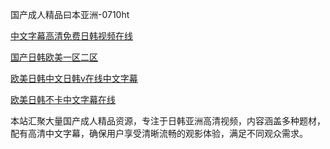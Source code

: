 国产成人精品曰本亚洲-0710ht

<a href="https://heiliaoga6s9v.pages.dev">中文字幕高清免费日韩视频在线</a>

<a href="https://heiliaowzu4ur.pages.dev">国产日韩欧美一区二区</a>

<a href="https://heiliaoxwd5i8.pages.dev">欧美日韩中文日韩v在线中文字幕</a>

<a href="https://heiliaowt0d7p.pages.dev">欧美日韩不卡中文字幕在线</a>

本站汇聚大量国产成人精品资源，专注于日韩亚洲高清视频，内容涵盖多种题材，配有高清中文字幕，确保用户享受清晰流畅的观影体验，满足不同观众需求。

<span style="display:none;">[Canonical link](https://github.com/hihi20250710/hihi9)</span>
